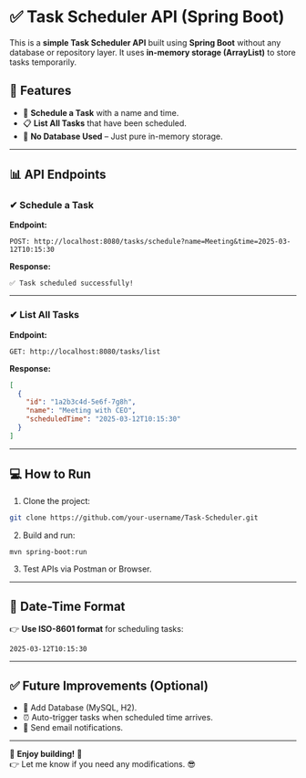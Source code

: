  # ✅ Task Scheduler API (Spring Boot)  

This is a **simple Task Scheduler API** built using **Spring Boot** without any database or repository layer. It uses **in-memory storage (ArrayList)** to store tasks temporarily.  

## 🚀 Features  
- 📅 **Schedule a Task** with a name and time.  
- 📋 **List All Tasks** that have been scheduled.  
- 💾 **No Database Used** – Just pure in-memory storage.  

---

## 📊 API Endpoints  

### ✔ Schedule a Task  
**Endpoint:**  
```
POST: http://localhost:8080/tasks/schedule?name=Meeting&time=2025-03-12T10:15:30
```  
**Response:**  
```
✅ Task scheduled successfully!
```

---

### ✔ List All Tasks  
**Endpoint:**  
```
GET: http://localhost:8080/tasks/list
```  
**Response:**  
```json
[
  {
    "id": "1a2b3c4d-5e6f-7g8h",
    "name": "Meeting with CEO",
    "scheduledTime": "2025-03-12T10:15:30"
  }
]
```

---

## 💻 How to Run  
1. Clone the project:  
```bash
git clone https://github.com/your-username/Task-Scheduler.git
```  
2. Build and run:  
```bash
mvn spring-boot:run
```  
3. Test APIs via Postman or Browser.  

---

## 📅 Date-Time Format  
👉 **Use ISO-8601 format** for scheduling tasks:  
```
2025-03-12T10:15:30
```

---

## ✅ Future Improvements (Optional)  
- 💾 Add Database (MySQL, H2).  
- ⏰ Auto-trigger tasks when scheduled time arrives.  
- 📧 Send email notifications.  

---

🚀 **Enjoy building!** 🚀  
👉 Let me know if you need any modifications. 😎  
